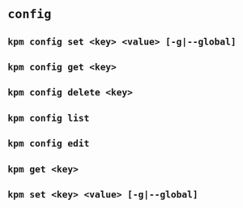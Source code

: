 # `config`

## `kpm config set <key> <value> [-g|--global]`

## `kpm config get <key>`

## `kpm config delete <key>`

## `kpm config list`

## `kpm config edit`

## `kpm get <key>`

## `kpm set <key> <value> [-g|--global]`
